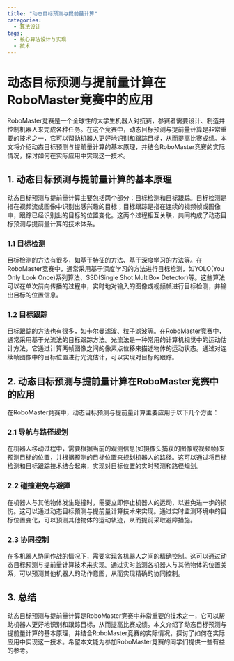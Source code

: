 ```yaml
---  
title: "动态目标预测与提前量计算"  
categories:  
  - 算法设计  
tags: 
  - 核心算法设计与实现 
  - 技术  
---  
```


# 动态目标预测与提前量计算在RoboMaster竞赛中的应用

RoboMaster竞赛是一个全球性的大学生机器人对抗赛，参赛者需要设计、制造并控制机器人来完成各种任务。在这个竞赛中，动态目标预测与提前量计算是非常重要的技术之一，它可以帮助机器人更好地识别和跟踪目标，从而提高比赛成绩。本文将介绍动态目标预测与提前量计算的基本原理，并结合RoboMaster竞赛的实际情况，探讨如何在实际应用中实现这一技术。

## 1. 动态目标预测与提前量计算的基本原理

动态目标预测与提前量计算主要包括两个部分：目标检测和目标跟踪。目标检测是指在视频流或图像中识别出感兴趣的目标；目标跟踪是指在连续的视频帧或图像中，跟踪已经识别出的目标的位置变化。这两个过程相互关联，共同构成了动态目标预测与提前量计算的技术体系。

### 1.1 目标检测

目标检测的方法有很多，如基于特征的方法、基于深度学习的方法等。在RoboMaster竞赛中，通常采用基于深度学习的方法进行目标检测，如YOLO(You Only Look Once)系列算法、SSD(Single Shot MultiBox Detector)等。这些算法可以在单次前向传播的过程中，实时地对输入的图像或视频帧进行目标检测，并输出目标的位置信息。

### 1.2 目标跟踪

目标跟踪的方法也有很多，如卡尔曼滤波、粒子滤波等。在RoboMaster竞赛中，通常采用基于光流法的目标跟踪方法。光流法是一种常用的计算机视觉中的运动估计方法，它通过计算两帧图像之间的像素点位移来描述物体的运动状态。通过对连续帧图像中的目标位置进行光流估计，可以实现对目标的跟踪。

## 2. 动态目标预测与提前量计算在RoboMaster竞赛中的应用

在RoboMaster竞赛中，动态目标预测与提前量计算主要应用于以下几个方面：

### 2.1 导航与路径规划

在机器人移动过程中，需要根据当前的观测信息(如摄像头捕获的图像或视频帧)来预测目标的位置，并根据预测的目标位置来规划机器人的路径。这可以通过将目标检测和目标跟踪技术结合起来，实现对目标位置的实时预测和路径规划。

### 2.2 碰撞避免与避障

在机器人与其他物体发生碰撞时，需要立即停止机器人的运动，以避免进一步的损伤。这可以通过动态目标预测与提前量计算技术来实现。通过实时监测环境中的目标位置变化，可以预测其他物体的运动轨迹，从而提前采取避障措施。

### 2.3 协同控制

在多机器人协同作战的情况下，需要实现各机器人之间的精确控制。这可以通过动态目标预测与提前量计算技术来实现。通过实时监测各机器人与其他物体的位置关系，可以预测其他机器人的动作意图，从而实现精确的协同控制。

## 3. 总结

动态目标预测与提前量计算是RoboMaster竞赛中非常重要的技术之一，它可以帮助机器人更好地识别和跟踪目标，从而提高比赛成绩。本文介绍了动态目标预测与提前量计算的基本原理，并结合RoboMaster竞赛的实际情况，探讨了如何在实际应用中实现这一技术。希望本文能为参加RoboMaster竞赛的同学们提供一些有益的参考。 
